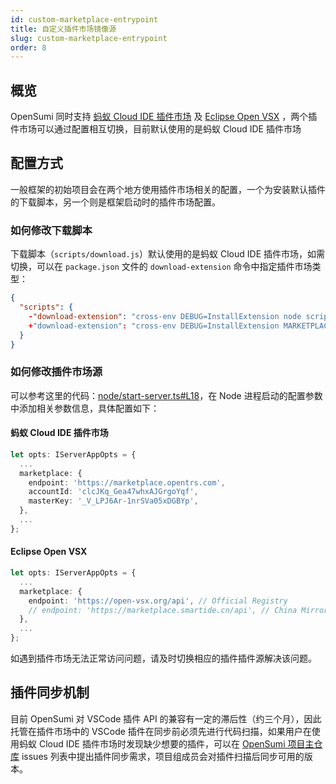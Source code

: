 ```yaml
---
id: custom-marketplace-entrypoint
title: 自定义插件市场镜像源
slug: custom-marketplace-entrypoint
order: 8
---
```


## 概览

OpenSumi 同时支持 [蚂蚁 Cloud IDE 插件市场](https://marketplace.opentrs.com/square) 及 [Eclipse Open VSX](https://www.eclipse.org/community/eclipse_newsletter/2020/march/1.php) ，两个插件市场可以通过配置相互切换，目前默认使用的是蚂蚁 Cloud IDE 插件市场


## 配置方式

一般框架的初始项目会在两个地方使用插件市场相关的配置，一个为安装默认插件的下载脚本，另一个则是框架启动时的插件市场配置。

### 如何修改下载脚本

下载脚本（`scripts/download.js`）默认使用的是蚂蚁 Cloud IDE 插件市场，如需切换，可以在 `package.json` 文件的 `download-extension` 命令中指定插件市场类型：

```json
{
  "scripts": {
    -"download-extension": "cross-env DEBUG=InstallExtension node scripts/download.js"
    +"download-extension": "cross-env DEBUG=InstallExtension MARKETPLACE=openvsx node scripts/download.js"
  }
}
```

### 如何修改插件市场源

可以参考这里的代码：[node/start-server.ts#L18](https://github.com/opensumi/opensumi-module-samples/blob/main/example/src/node/start-server.ts#L18)，在 Node 进程启动的配置参数中添加相关参数信息，具体配置如下：

#### 蚂蚁 Cloud IDE 插件市场

```typescript
let opts: IServerAppOpts = {
  ...
  marketplace: {
    endpoint: 'https://marketplace.opentrs.com',
    accountId: 'clcJKq_Gea47whxAJGrgoYqf',
    masterKey: '_V_LPJ6Ar-1nrSVa05xDGBYp',
  },
  ...
};
```

#### Eclipse Open VSX

```typescript
let opts: IServerAppOpts = {
  ...
  marketplace: {
    endpoint: 'https://open-vsx.org/api', // Official Registry
    // endpoint: 'https://marketplace.smartide.cn/api', // China Mirror
  },
  ...
};
```

如遇到插件市场无法正常访问问题，请及时切换相应的插件插件源解决该问题。

## 插件同步机制

目前 OpenSumi 对 VSCode 插件 API 的兼容有一定的滞后性（约三个月），因此托管在插件市场中的 VSCode 插件在同步前必须先进行代码扫描，如果用户在使用蚂蚁 Cloud IDE 插件市场时发现缺少想要的插件，可以在 [OpenSumi 项目主仓库](https://github.com/opensumi/core/issues) issues 列表中提出插件同步需求，项目组成员会对插件扫描后同步可用的版本。